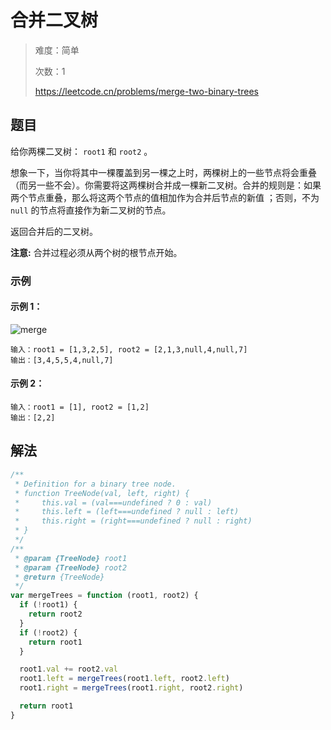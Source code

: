 # 合并二叉树

> 难度：简单
>
> 次数：1
>
> https://leetcode.cn/problems/merge-two-binary-trees

## 题目

给你两棵二叉树： `root1` 和 `root2` 。

想象一下，当你将其中一棵覆盖到另一棵之上时，两棵树上的一些节点将会重叠（而另一些不会）。你需要将这两棵树合并成一棵新二叉树。合并的规则是：如果两个节点重叠，那么将这两个节点的值相加作为合并后节点的新值
；否则，不为 `null` 的节点将直接作为新二叉树的节点。

返回合并后的二叉树。

**注意:** 合并过程必须从两个树的根节点开始。

### 示例

#### 示例 1：

![merge](https://assets.leetcode.com/uploads/2021/02/05/merge.jpg)

```
输入：root1 = [1,3,2,5], root2 = [2,1,3,null,4,null,7]
输出：[3,4,5,5,4,null,7]
```

#### 示例 2：

```
输入：root1 = [1], root2 = [1,2]
输出：[2,2]
```

## 解法

```javascript
/**
 * Definition for a binary tree node.
 * function TreeNode(val, left, right) {
 *     this.val = (val===undefined ? 0 : val)
 *     this.left = (left===undefined ? null : left)
 *     this.right = (right===undefined ? null : right)
 * }
 */
/**
 * @param {TreeNode} root1
 * @param {TreeNode} root2
 * @return {TreeNode}
 */
var mergeTrees = function (root1, root2) {
  if (!root1) {
    return root2
  }
  if (!root2) {
    return root1
  }

  root1.val += root2.val
  root1.left = mergeTrees(root1.left, root2.left)
  root1.right = mergeTrees(root1.right, root2.right)

  return root1
}
```
